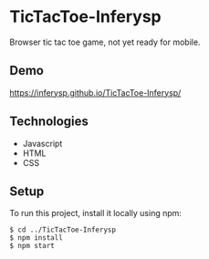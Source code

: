 # TicTacToe-Inferysp

Browser tic tac toe game, not yet ready for mobile.

## Demo
https://inferysp.github.io/TicTacToe-Inferysp/

## Technologies

* Javascript
* HTML
* CSS

## Setup
To run this project, install it locally using npm:

```
$ cd ../TicTacToe-Inferysp
$ npm install
$ npm start
```
